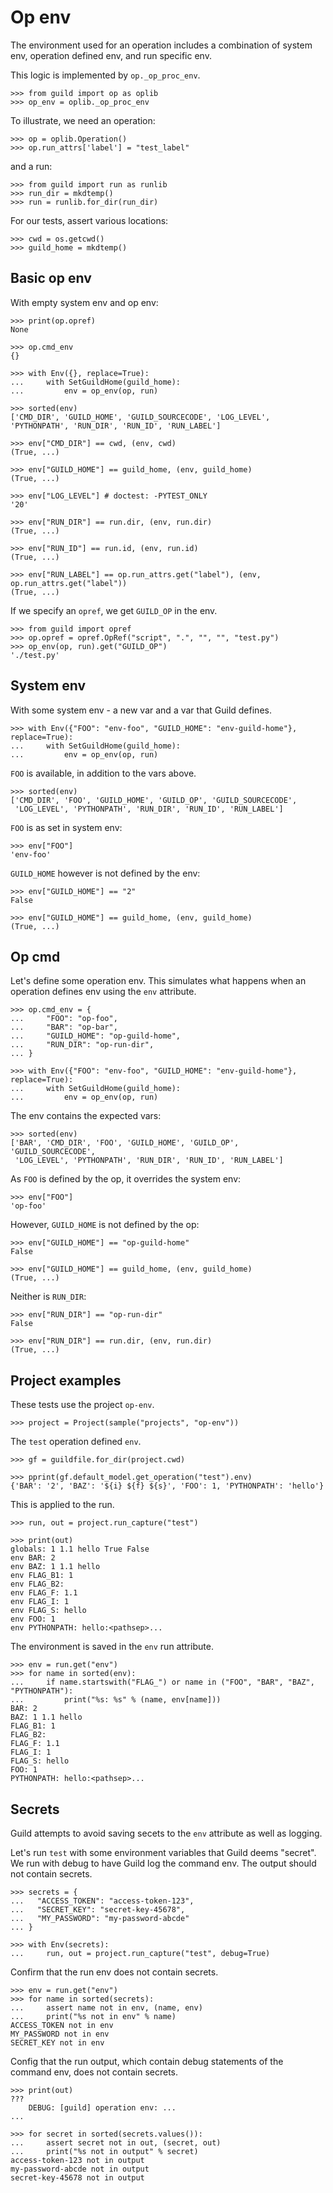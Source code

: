 # Op env

The environment used for an operation includes a combination of system
env, operation defined env, and run specific env.

This logic is implemented by `op._op_proc_env`.

    >>> from guild import op as oplib
    >>> op_env = oplib._op_proc_env

To illustrate, we need an operation:

    >>> op = oplib.Operation()
    >>> op.run_attrs['label'] = "test_label"

and a run:

    >>> from guild import run as runlib
    >>> run_dir = mkdtemp()
    >>> run = runlib.for_dir(run_dir)

For our tests, assert various locations:

    >>> cwd = os.getcwd()
    >>> guild_home = mkdtemp()

## Basic op env

With empty system env and op env:

    >>> print(op.opref)
    None

    >>> op.cmd_env
    {}

    >>> with Env({}, replace=True):
    ...     with SetGuildHome(guild_home):
    ...         env = op_env(op, run)

    >>> sorted(env)
    ['CMD_DIR', 'GUILD_HOME', 'GUILD_SOURCECODE', 'LOG_LEVEL', 'PYTHONPATH', 'RUN_DIR', 'RUN_ID', 'RUN_LABEL']

    >>> env["CMD_DIR"] == cwd, (env, cwd)
    (True, ...)

    >>> env["GUILD_HOME"] == guild_home, (env, guild_home)
    (True, ...)

    >>> env["LOG_LEVEL"] # doctest: -PYTEST_ONLY
    '20'

    >>> env["RUN_DIR"] == run.dir, (env, run.dir)
    (True, ...)

    >>> env["RUN_ID"] == run.id, (env, run.id)
    (True, ...)

    >>> env["RUN_LABEL"] == op.run_attrs.get("label"), (env, op.run_attrs.get("label"))
    (True, ...)

If we specify an `opref`, we get `GUILD_OP` in the env.

    >>> from guild import opref
    >>> op.opref = opref.OpRef("script", ".", "", "", "test.py")
    >>> op_env(op, run).get("GUILD_OP")
    './test.py'

## System env

With some system env - a new var and a var that Guild defines.

    >>> with Env({"FOO": "env-foo", "GUILD_HOME": "env-guild-home"}, replace=True):
    ...     with SetGuildHome(guild_home):
    ...         env = op_env(op, run)

`FOO` is available, in addition to the vars above.

    >>> sorted(env)
    ['CMD_DIR', 'FOO', 'GUILD_HOME', 'GUILD_OP', 'GUILD_SOURCECODE',
     'LOG_LEVEL', 'PYTHONPATH', 'RUN_DIR', 'RUN_ID', 'RUN_LABEL']

`FOO` is as set in system env:

    >>> env["FOO"]
    'env-foo'

`GUILD_HOME` however is not defined by the env:

    >>> env["GUILD_HOME"] == "2"
    False

    >>> env["GUILD_HOME"] == guild_home, (env, guild_home)
    (True, ...)

## Op cmd

Let's define some operation env. This simulates what happens when an
operation defines env using the `env` attribute.

    >>> op.cmd_env = {
    ...     "FOO": "op-foo",
    ...     "BAR": "op-bar",
    ...     "GUILD_HOME": "op-guild-home",
    ...     "RUN_DIR": "op-run-dir",
    ... }

    >>> with Env({"FOO": "env-foo", "GUILD_HOME": "env-guild-home"}, replace=True):
    ...     with SetGuildHome(guild_home):
    ...         env = op_env(op, run)

The env contains the expected vars:

    >>> sorted(env)
    ['BAR', 'CMD_DIR', 'FOO', 'GUILD_HOME', 'GUILD_OP', 'GUILD_SOURCECODE',
     'LOG_LEVEL', 'PYTHONPATH', 'RUN_DIR', 'RUN_ID', 'RUN_LABEL']

As `FOO` is defined by the op, it overrides the system env:

    >>> env["FOO"]
    'op-foo'

However, `GUILD_HOME` is not defined by the op:

    >>> env["GUILD_HOME"] == "op-guild-home"
    False

    >>> env["GUILD_HOME"] == guild_home, (env, guild_home)
    (True, ...)

Neither is `RUN_DIR`:

    >>> env["RUN_DIR"] == "op-run-dir"
    False

    >>> env["RUN_DIR"] == run.dir, (env, run.dir)
    (True, ...)

## Project examples

These tests use the project `op-env`.

    >>> project = Project(sample("projects", "op-env"))

The `test` operation defined `env`.

    >>> gf = guildfile.for_dir(project.cwd)

    >>> pprint(gf.default_model.get_operation("test").env)
    {'BAR': '2', 'BAZ': '${i} ${f} ${s}', 'FOO': 1, 'PYTHONPATH': 'hello'}

This is applied to the run.

    >>> run, out = project.run_capture("test")

    >>> print(out)
    globals: 1 1.1 hello True False
    env BAR: 2
    env BAZ: 1 1.1 hello
    env FLAG_B1: 1
    env FLAG_B2:
    env FLAG_F: 1.1
    env FLAG_I: 1
    env FLAG_S: hello
    env FOO: 1
    env PYTHONPATH: hello:<pathsep>...

The environment is saved in the `env` run attribute.

    >>> env = run.get("env")
    >>> for name in sorted(env):
    ...     if name.startswith("FLAG_") or name in ("FOO", "BAR", "BAZ", "PYTHONPATH"):
    ...         print("%s: %s" % (name, env[name]))
    BAR: 2
    BAZ: 1 1.1 hello
    FLAG_B1: 1
    FLAG_B2:
    FLAG_F: 1.1
    FLAG_I: 1
    FLAG_S: hello
    FOO: 1
    PYTHONPATH: hello:<pathsep>...

## Secrets

Guild attempts to avoid saving secets to the `env` attribute as well as logging.

Let's run `test` with some environment variables that Guild deems
"secret". We run with debug to have Guild log the command env. The
output should not contain secrets.

    >>> secrets = {
    ...   "ACCESS_TOKEN": "access-token-123",
    ...   "SECRET_KEY": "secret-key-45678",
    ...   "MY_PASSWORD": "my-password-abcde"
    ... }

    >>> with Env(secrets):
    ...     run, out = project.run_capture("test", debug=True)

Confirm that the run env does not contain secrets.

    >>> env = run.get("env")
    >>> for name in sorted(secrets):
    ...     assert name not in env, (name, env)
    ...     print("%s not in env" % name)
    ACCESS_TOKEN not in env
    MY_PASSWORD not in env
    SECRET_KEY not in env

Config that the run output, which contain debug statements of the
command env, does not contain secrets.

    >>> print(out)
    ???
        DEBUG: [guild] operation env: ...
    ...

    >>> for secret in sorted(secrets.values()):
    ...     assert secret not in out, (secret, out)
    ...     print("%s not in output" % secret)
    access-token-123 not in output
    my-password-abcde not in output
    secret-key-45678 not in output
